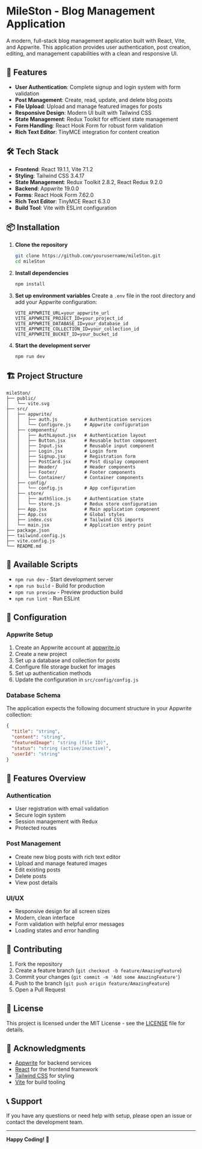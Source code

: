 # MileSton - Blog Management Application

A modern, full-stack blog management application built with React, Vite, and Appwrite. This application provides user authentication, post creation, editing, and management capabilities with a clean and responsive UI.

## 🚀 Features

- **User Authentication**: Complete signup and login system with form validation
- **Post Management**: Create, read, update, and delete blog posts
- **File Upload**: Upload and manage featured images for posts
- **Responsive Design**: Modern UI built with Tailwind CSS
- **State Management**: Redux Toolkit for efficient state management
- **Form Handling**: React Hook Form for robust form validation
- **Rich Text Editor**: TinyMCE integration for content creation

## 🛠️ Tech Stack

- **Frontend**: React 19.1.1, Vite 7.1.2
- **Styling**: Tailwind CSS 3.4.17
- **State Management**: Redux Toolkit 2.8.2, React Redux 9.2.0
- **Backend**: Appwrite 19.0.0
- **Forms**: React Hook Form 7.62.0
- **Rich Text Editor**: TinyMCE React 6.3.0
- **Build Tool**: Vite with ESLint configuration

## 📦 Installation

1. **Clone the repository**
   ```bash
   git clone https://github.com/yourusername/mileSton.git
   cd mileSton
   ```

2. **Install dependencies**
   ```bash
   npm install
   ```

3. **Set up environment variables**
   Create a `.env` file in the root directory and add your Appwrite configuration:
   ```env
   VITE_APPWRITE_URL=your_appwrite_url
   VITE_APPWRITE_PROJECT_ID=your_project_id
   VITE_APPWRITE_DATABASE_ID=your_database_id
   VITE_APPWRITE_COLLECTION_ID=your_collection_id
   VITE_APPWRITE_BUCKET_ID=your_bucket_id
   ```

4. **Start the development server**
   ```bash
   npm run dev
   ```

## 🏗️ Project Structure

```
mileSton/
├── public/
│   └── vite.svg
├── src/
│   ├── appwrite/
│   │   ├── auth.js          # Authentication services
│   │   └── Configure.js     # Appwrite configuration
│   ├── components/
│   │   ├── AuthLayout.jsx   # Authentication layout
│   │   ├── Button.jsx       # Reusable button component
│   │   ├── Input.jsx        # Reusable input component
│   │   ├── Login.jsx        # Login form
│   │   ├── Signup.jsx       # Registration form
│   │   ├── PostCard.jsx     # Post display component
│   │   ├── Header/          # Header components
│   │   ├── Footer/          # Footer components
│   │   └── Container/       # Container components
│   ├── config/
│   │   └── config.js        # App configuration
│   ├── store/
│   │   ├── authSlice.js     # Authentication state
│   │   └── store.js         # Redux store configuration
│   ├── App.jsx              # Main application component
│   ├── App.css              # Global styles
│   ├── index.css            # Tailwind CSS imports
│   └── main.jsx             # Application entry point
├── package.json
├── tailwind.config.js
├── vite.config.js
└── README.md
```

## 🚀 Available Scripts

- `npm run dev` - Start development server
- `npm run build` - Build for production
- `npm run preview` - Preview production build
- `npm run lint` - Run ESLint

## 🔧 Configuration

### Appwrite Setup

1. Create an Appwrite account at [appwrite.io](https://appwrite.io)
2. Create a new project
3. Set up a database and collection for posts
4. Configure file storage bucket for images
5. Set up authentication methods
6. Update the configuration in `src/config/config.js`

### Database Schema

The application expects the following document structure in your Appwrite collection:

```json
{
  "title": "string",
  "content": "string", 
  "featuredImage": "string (file ID)",
  "status": "string (active/inactive)",
  "userId": "string"
}
```

## 🎨 Features Overview

### Authentication
- User registration with email validation
- Secure login system
- Session management with Redux
- Protected routes

### Post Management
- Create new blog posts with rich text editor
- Upload and manage featured images
- Edit existing posts
- Delete posts
- View post details

### UI/UX
- Responsive design for all screen sizes
- Modern, clean interface
- Form validation with helpful error messages
- Loading states and error handling

## 🤝 Contributing

1. Fork the repository
2. Create a feature branch (`git checkout -b feature/AmazingFeature`)
3. Commit your changes (`git commit -m 'Add some AmazingFeature'`)
4. Push to the branch (`git push origin feature/AmazingFeature`)
5. Open a Pull Request

## 📝 License

This project is licensed under the MIT License - see the [LICENSE](LICENSE) file for details.

## 🙏 Acknowledgments

- [Appwrite](https://appwrite.io) for backend services
- [React](https://reactjs.org) for the frontend framework
- [Tailwind CSS](https://tailwindcss.com) for styling
- [Vite](https://vitejs.dev) for build tooling

## 📞 Support

If you have any questions or need help with setup, please open an issue or contact the development team.

---

**Happy Coding! 🚀**
